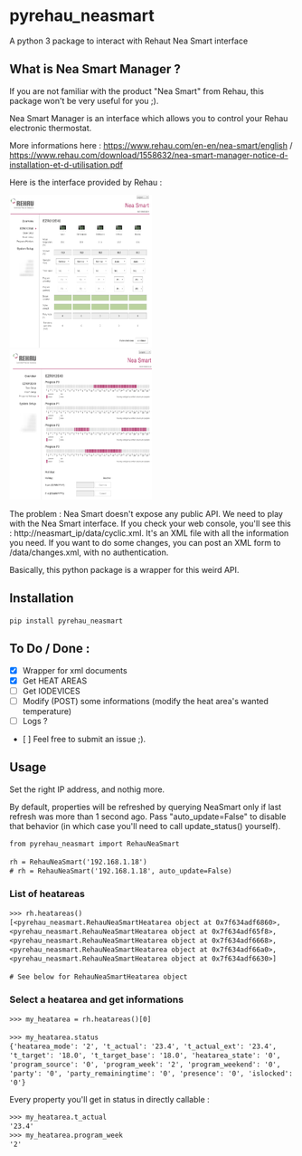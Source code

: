 # pyrehau_neasmart

A python 3 package to interact with Rehaut Nea Smart interface

## What is Nea Smart Manager ?

If you are not familiar with the product "Nea Smart" from Rehau, this package won't be very useful for you ;).

Nea Smart Manager is an interface which allows you to control your Rehau electronic thermostat.

More informations here : https://www.rehau.com/en-en/nea-smart/english / https://www.rehau.com/download/1558632/nea-smart-manager-notice-d-installation-et-d-utilisation.pdf

Here is the interface provided by Rehau :

<img src="misc/images/neasmart_1.png" width="50%" />

<img src="misc/images/neasmart_2.png" width="50%" />

The problem : Nea Smart doesn't expose any public API. We need to play with the Nea Smart interface. If you check your web console, you'll see this : http://neasmart_ip/data/cyclic.xml. It's an XML file with all the information you need. If you want to do some changes, you can post an XML form to /data/changes.xml, with no authentication.

Basically, this python package is a wrapper for this weird API.

## Installation

`pip install pyrehau_neasmart`

## To Do / Done :

- [x] Wrapper for xml documents
- [x] Get HEAT AREAS
- [ ] Get IODEVICES
- [ ] Modify (POST) some informations (modify the heat area's wanted temperature)
- [ ] Logs ?
- [ ] Feel free to submit an issue ;).

## Usage

Set the right IP address, and nothig more.

By default, properties will be refreshed by querying NeaSmart only if last refresh was more than 1 second ago. Pass "auto_update=False"  to disable that behavior (in which case you'll need to call update_status() yourself).

```
from pyrehau_neasmart import RehauNeaSmart

rh = RehauNeaSmart('192.168.1.18')
# rh = RehauNeaSmart('192.168.1.18', auto_update=False)
```

### List of heatareas

```
>>> rh.heatareas()
[<pyrehau_neasmart.RehauNeaSmartHeatarea object at 0x7f634adf6860>, <pyrehau_neasmart.RehauNeaSmartHeatarea object at 0x7f634adf65f8>, <pyrehau_neasmart.RehauNeaSmartHeatarea object at 0x7f634adf6668>, <pyrehau_neasmart.RehauNeaSmartHeatarea object at 0x7f634adf66a0>, <pyrehau_neasmart.RehauNeaSmartHeatarea object at 0x7f634adf6630>]

# See below for RehauNeaSmartHeatarea object
```

### Select a heatarea and get informations

```
>>> my_heatarea = rh.heatareas()[0]

>>> my_heatarea.status
{'heatarea_mode': '2', 't_actual': '23.4', 't_actual_ext': '23.4', 't_target': '18.0', 't_target_base': '18.0', 'heatarea_state': '0', 'program_source': '0', 'program_week': '2', 'program_weekend': '0', 'party': '0', 'party_remainingtime': '0', 'presence': '0', 'islocked': '0'}
```

Every property you'll get in status in directly callable :

```
>>> my_heatarea.t_actual
'23.4'
>>> my_heatarea.program_week
'2'
```
